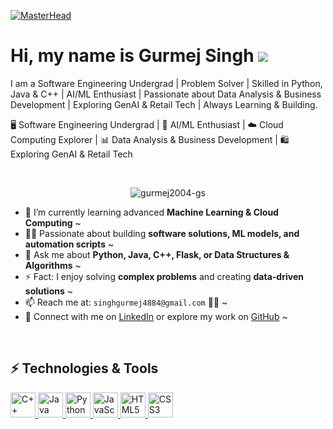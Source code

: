 <!-- Profile Header -->
[![MasterHead](https://cdn.jsdelivr.net/gh/xiaomu-source/xiaomu-source/assets/images/icon.png)](https://github.com/gurmej2004-gs)





# Hi, my name is Gurmej Singh <img src = "https://user-images.githubusercontent.com/18350557/176309783-0785949b-9127-417c-8b55-ab5a4333674e.gif"/>
I am a Software Engineering Undergrad | Problem Solver | Skilled in Python, Java & C++ | AI/ML Enthusiast | Passionate about Data Analysis & Business Development | Exploring GenAI & Retail Tech | Always Learning & Building.

🖥️ Software Engineering Undergrad | 🤖 AI/ML Enthusiast | ☁️ Cloud Computing Explorer | 📊 Data Analysis & Business Development | 🛍️ Exploring GenAI & Retail Tech
<br>

<br>
  <p align="center">
    <img src="https://komarev.com/ghpvc/?username=gurmej2004-gs&style=for-the-badge&color=blueviolet" alt="gurmej2004-gs" />
  </p>

- 🔭 I’m currently learning advanced **Machine Learning & Cloud Computing** ~  
- 👨‍💻 Passionate about building **software solutions, ML models, and automation scripts** ~  
- 💬 Ask me about **Python, Java, C++, Flask, or Data Structures & Algorithms** ~  
- ⚡ Fact: I enjoy solving **complex problems** and creating **data-driven solutions** ~  
- 📫 Reach me at: `singhgurmej4884@gmail.com` 👏🏻 ~  
- 🔗 Connect with me on [LinkedIn](https://www.linkedin.com/in/gurmej-singh-764821294/) or explore my work on [GitHub](https://github.com/gurmej2004-gs) ~  
<br>

## ⚡ Technologies & Tools
<p align="left">
  <a href="https://www.cplusplus.com/" target="_blank" rel="noreferrer">
    <img src="https://raw.githubusercontent.com/danielcranney/readme-generator/main/public/icons/skills/c-colored.svg" width="40" height="40" alt="C++" />
  </a>
  <a href="https://www.oracle.com/java/" target="_blank" rel="noreferrer">
    <img src="https://raw.githubusercontent.com/danielcranney/readme-generator/main/public/icons/skills/java-colored.svg" width="40" height="40" alt="Java" />
  </a>
  <a href="https://www.python.org/" target="_blank" rel="noreferrer">
    <img src="https://raw.githubusercontent.com/danielcranney/readme-generator/main/public/icons/skills/python-colored.svg" width="40" height="40" alt="Python" />
  </a>
  <a href="https://developer.mozilla.org/en-US/docs/Web/JavaScript" target="_blank" rel="noreferrer">
    <img src="https://raw.githubusercontent.com/danielcranney/readme-generator/main/public/icons/skills/javascript-colored.svg" width="40" height="40" alt="JavaScript" />
  </a>
  <a href="https://developer.mozilla.org/en-US/docs/Web/HTML" target="_blank" rel="noreferrer">
    <img src="https://raw.githubusercontent.com/danielcranney/readme-generator/main/public/icons/skills/html5-colored.svg" width="40" height="40" alt="HTML5" />
  </a>
  <a href="https://www.w3.org/Style/CSS/" target="_blank" rel="noreferrer">
    <img src="https://raw.githubusercontent.com/danielcranney/readme-generator/main/public/icons/skills/css3-colored.svg" width="40" height="40" alt="CSS3" />
  </a>
</p>
